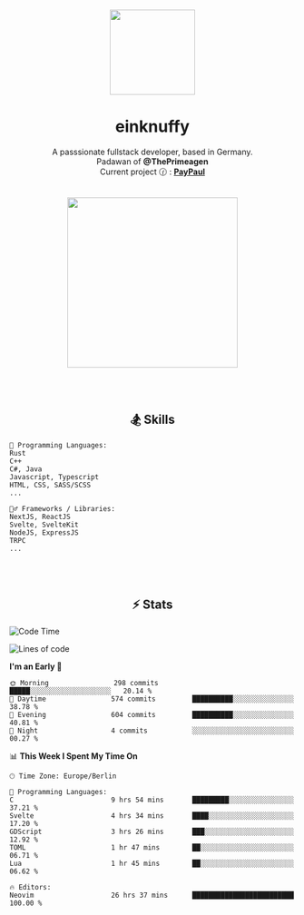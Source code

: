 <p align="center">
   <br />
   <a href="https://github.com/einKnuffy" target="_blank"><img width="150px" src="https://avatars.githubusercontent.com/u/66639485?s=400&u=fc9b6f7cbddb6dfbb93dc63483f7fc7aee75ac2e&v=4" /></a>
   <h1 align="center"><b>einknuffy</b></h1>
   <p align="center">A passsionate fullstack developer, based in Germany. <br/>
   Padawan of <b>@ThePrimeagen</b> <br/>
   Current project 🕜 : <b><a href="https://github.com/einKnuffy/paypaul">PayPaul</a></b><br/><br/>
      
   <p align="center">
      <img src="https://lanyard.cnrad.dev/api/675737917200662539" alt="" width="300px" /></p>
   </p>
</p>

<br/><br/>

<p align="center">
     <h2 align="center"><b>🏂 Skills</b></h2>
      <p align="center">
<!-- <p align="center"><b>That's it. Thanks for reading my profile 🤓</b></p>
<p align="center">
<img align="center" width="150px" src="https://i.kym-cdn.com/entries/icons/facebook/000/016/546/hidethepainharold.jpg" /></p><br/><br/> -->

```text
💬 Programming Languages:
Rust
C++
C#, Java
Javascript, Typescript
HTML, CSS, SASS/SCSS
...

🤹‍♂️ Frameworks / Libraries:
NextJS, ReactJS
Svelte, SvelteKit
NodeJS, ExpressJS
TRPC
...
```
</p>
</p>

<br/><br/>

<p align="center">
    <h2 align="center"><b>⚡ Stats</b></h2>
    <p align="center">

<!--START_SECTION:waka-->
![Code Time](http://img.shields.io/badge/Code%20Time-193%20hrs%2030%20mins-blue)

![Lines of code](https://img.shields.io/badge/From%20Hello%20World%20I%27ve%20Written-9.3%20million%20lines%20of%20code-blue)

**I'm an Early 🐤** 

```text
🌞 Morning                298 commits         █████░░░░░░░░░░░░░░░░░░░░   20.14 % 
🌆 Daytime                574 commits         ██████████░░░░░░░░░░░░░░░   38.78 % 
🌃 Evening                604 commits         ██████████░░░░░░░░░░░░░░░   40.81 % 
🌙 Night                  4 commits           ░░░░░░░░░░░░░░░░░░░░░░░░░   00.27 % 
```


📊 **This Week I Spent My Time On** 

```text
🕑︎ Time Zone: Europe/Berlin

💬 Programming Languages: 
C                        9 hrs 54 mins       █████████░░░░░░░░░░░░░░░░   37.21 % 
Svelte                   4 hrs 34 mins       ████░░░░░░░░░░░░░░░░░░░░░   17.20 % 
GDScript                 3 hrs 26 mins       ███░░░░░░░░░░░░░░░░░░░░░░   12.92 % 
TOML                     1 hr 47 mins        ██░░░░░░░░░░░░░░░░░░░░░░░   06.71 % 
Lua                      1 hr 45 mins        ██░░░░░░░░░░░░░░░░░░░░░░░   06.62 % 

🔥 Editors: 
Neovim                   26 hrs 37 mins      █████████████████████████   100.00 % 
```


<!--END_SECTION:waka-->

   </p>
</p>

<br/>
